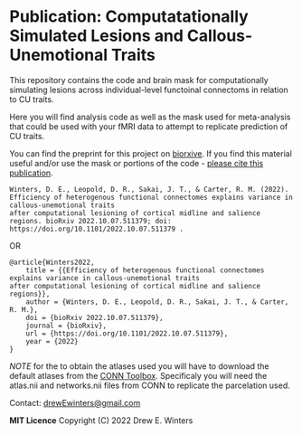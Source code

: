 # Publication: Computatationally Simulated Lesions and Callous-Unemotional Traits
This repository contains the code and brain mask for computationally simulating lesions across individual-level functoinal connectoms in relation to CU traits.

Here you will find analysis code as well as the mask used for meta-analysis that could be used with your fMRI data to attempt to replicate prediction of CU traits. 

You can find the preprint for this project on [biorxive](https://doi.org/10.1101/2022.10.07.511379). If you find this material useful and/or use the mask or portions of the code - [please cite this publication](https://doi.org/10.1101/2022.10.07.511379).


    Winters, D. E., Leopold, D. R., Sakai, J. T., & Carter, R. M. (2022). Efficiency of heterogenous functional connectomes explains variance in callous-unemotional traits     
    after computational lesioning of cortical midline and salience regions. bioRxiv 2022.10.07.511379; doi: https://doi.org/10.1101/2022.10.07.511379 .

OR

    @article{Winters2022,
        title = {{Efficiency of heterogenous functional connectomes explains variance in callous-unemotional traits     
    after computational lesioning of cortical midline and salience regions}},
        author = {Winters, D. E., Leopold, D. R., Sakai, J. T., & Carter, R. M.},
        doi = {bioRxiv 2022.10.07.511379},
        journal = {bioRxiv},
        url = {https://doi.org/10.1101/2022.10.07.511379},
        year = {2022}
    }


*NOTE* for the to obtain the atlases used you will have to download the default atlases from the [CONN Toolbox](https://web.conn-toolbox.org/).
Specificaly you will need the atlas.nii and networks.nii files from CONN to replicate the parcelation used. 


Contact: drewEwinters@gmail.com


**MIT Licence**
Copyright (C) 2022 Drew E. Winters 
